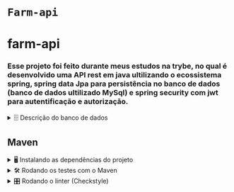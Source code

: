 # `Farm-api`

# farm-api

<h3>

Esse projeto foi feito durante meus estudos na trybe, no qual é desenvolvido uma API rest em java
ultilizando o ecossistema spring, spring data Jpa para persistência no banco de dados
(banco de dados ultilizado MySql) e spring security com jwt para autentificação e autorização.

</h3>

<details>

<summary>🗄️ Descrição do banco de dados</summary><br>

![Modelo de tabelas](images/agrix-tabelas-fase-a.png)

Nesse modelos, temos as seguintes tabelas:

- `farm`: representa uma fazenda
- `crop`: representa uma plantação, e está em relacionamento `n:1` ("muitos para um") com a
  tabela `farm`
- `fertilizer`: representa um fertilizante, e está em um relacionamento `n:n` ("muitos para muitos")
  com a tabela `crop`. Esse relacionamento é realizado através da tabela `crop_fertilizer`.

</details>

## Maven

<details>
  <summary>🖥️ Instalando as dependências do projeto</summary><br />

Para instalar as dependências do projeto, basta executar o comando `mvn install`.

</details>

<details>
  <summary>🛠 Rodando os testes com o Maven</summary><br />

### Executando todos os testes

Para poder executar os testes, basta executar o comando `mvn test` para **todos** os testes serem
executados.

### Executando um teste específico

Para executar um teste expecífico, inicie sua aplicação com `mvn test -Dtest=”TestClassName”`,
utilizando o nome da classe de teste que deseja executar.

</details>

<details>
  <summary>🎛 Rodando o linter (Checkstyle)</summary><br />

Usaremos o [Checkstyle](https://checkstyle.sourceforge.io/) para fazer a análise estática do seu
código.

Caso deseje rodar o `Checkstyle` manualmente em um projeto, basta executar o comando
`mvn checkstyle:check`.

</details>

